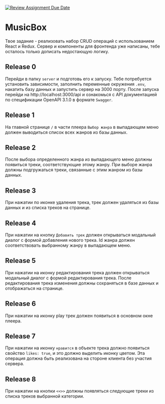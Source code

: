 [![Review Assignment Due Date](https://classroom.github.com/assets/deadline-readme-button-22041afd0340ce965d47ae6ef1cefeee28c7c493a6346c4f15d667ab976d596c.svg)](https://classroom.github.com/a/5EEINtAw)
# MusicBox

Твое задание - реализовать набор CRUD операций с использованием React и Redux. Сервер и компоненты для фронтенда уже написаны, тебе осталось только дописать недостающую логику.

## Release 0

Перейди в папку `server` и подготовь его к запуску. Тебе потребуется установить зависимости, заполнить переменные окружения `.env`, накатить базу данных и запустить сервер на 3000 порту. После запуска перейди на http://localhost:3000/api и ознакомься с API документацией по спецификации OpenAPI 3.1.0 в формате `Swagger`.

## Release 1

На главной странице `/` в части плеера `Выбор жанра` в выпадающем меню должен выводиться список всех жанров из базы данных.

## Release 2

После выбора определенного жанра из выпадающего меню должны появиться треки, соответствующие этому жанру. При выборе жанра должны подгружаться треки, связанные с этим жанром из базы данных.

## Release 3

При нажатии по иконке удаления трека, трек должен удаляться из базы данных и из списка треков на странице.

## Release 4

При нажатии на кнопку `Добавить трек` должен открываться модальный диалог с формой добавления нового трека. Id жанра должен соответствовать выбранному жанру в выпадающем меню.

## Release 5

При нажатии на иконку редактирования трека должен открываться модальный диалог с формой редактирования трека. После редактирования трека изменения должны сохраняться в базе данных и отображаться на странице.

## Release 6

При нажатии на иконку play трек должен появиться в основном окне плеера.

## Release 7

При нажатии на иконку `нравится` в объекте трека должно появиться свойство `likes: true`, и это должно выделить иконку цветом. Эта операция должна быть реализована на стороне клиента без участия сервера.

## Release 8

При нажатии на кнопки `<<>>` должны появляться следующие треки из списка треков выбранной категории.
